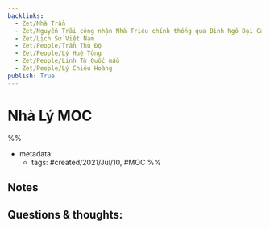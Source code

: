```yaml
---
backlinks:
  - Zet/Nhà Trần
  - Zet/Nguyễn Trãi công nhận Nhà Triệu chính thống qua Bình Ngô Đại Cáo
  - Zet/Lịch Sử Việt Nam
  - Zet/People/Trần Thủ Độ
  - Zet/People/Lý Huệ Tông
  - Zet/People/Linh Từ Quốc mẫu
  - Zet/People/Lý Chiêu Hoàng
publish: True
---
```

# Nhà Lý MOC

%% 
- metadata:
	- tags: #created/2021/Jul/10, #MOC 
%%


## Notes

## Questions & thoughts:

